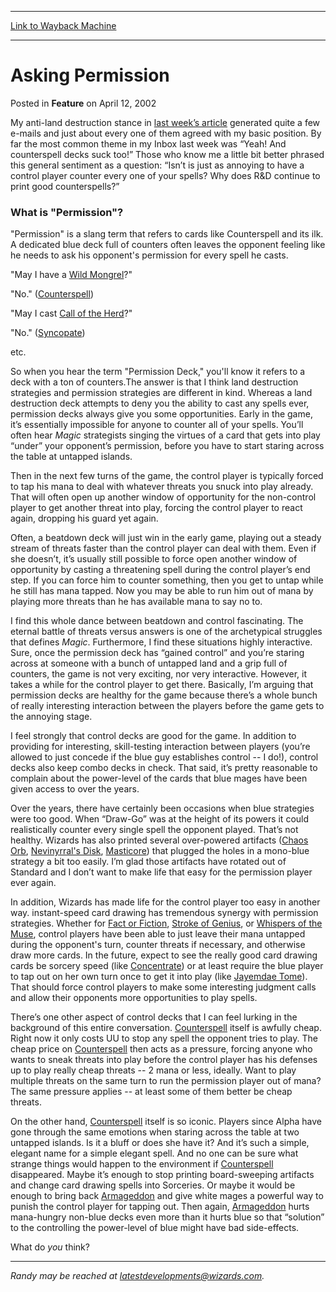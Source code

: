 
---
[Link to Wayback Machine](https://web.archive.org/web/20160216043928/http://magic.wizards.com/en/articles/archive/feature/asking-permission-2002-04-12)

[_metadata_:wayback_url]:- "http://magic.wizards.com/en/articles/archive/feature/asking-permission-2002-04-12"
[_metadata_:wayback_raw_url]:- "https://web.archive.org/web/20160216043928id_/http://magic.wizards.com/en/articles/archive/feature/asking-permission-2002-04-12"
[_metadata_:wayback_capture_timestamp]:- "2016-02-16 04:39:28+00:00"
[_metadata_:publish_date]:- "2002-04-12"
[_metadata_:description]:- "My anti-land destruction stance in last week’s article generated quite a few e-mails and just about every one of them agreed with my basic position. By far the most common theme in my Inbox last week was “Yeah! And counterspell decks suck too!” Those who know me a little bit better phrased this general sentiment as a question: “Isn’t is just as annoying to have a control player counter every one of your spells? Why does R&D continue to print good counterspells?”"
[_metadata_:generator]:- "Drupal 7 (http://drupal.org)"
---


Asking Permission
=================



 Posted in **Feature**
 on April 12, 2002 











My anti-land destruction stance in [last week’s article](http://archive.wizards.com/Magic/Magazine/Article.aspx?x=mtgcom/daily/rb14) generated quite a few e-mails and just about every one of them agreed with my basic position. By far the most common theme in my Inbox last week was “Yeah! And counterspell decks suck too!” Those who know me a little bit better phrased this general sentiment as a question: “Isn’t is just as annoying to have a control player counter every one of your spells? Why does R&D continue to print good counterspells?”


### What is "Permission"?


"Permission" is a slang term that refers to cards like Counterspell and its ilk. A dedicated blue deck full of counters often leaves the opponent feeling like he needs to ask his opponent's permission for every spell he casts.  
  

"May I have a [Wild Mongrel](http://gatherer.wizards.com/Pages/Card/Details.aspx?name=Wild+Mongrel)?"  

"No." ([Counterspell](http://gatherer.wizards.com/Pages/Card/Details.aspx?name=Counterspell))  

"May I cast [Call of the Herd](http://gatherer.wizards.com/Pages/Card/Details.aspx?name=Call+of+the+Herd)?"  

"No." ([Syncopate](http://gatherer.wizards.com/Pages/Card/Details.aspx?name=Syncopate))  

etc.  
  

So when you hear the term "Permission Deck," you'll know it refers to a deck with a ton of counters.The answer is that I think land destruction strategies and permission strategies are different in kind. Whereas a land destruction deck attempts to deny you the ability to cast any spells ever, permission decks always give you some opportunities. Early in the game, it’s essentially impossible for anyone to counter all of your spells. You’ll often hear *Magic* strategists singing the virtues of a card that gets into play “under” your opponent’s permission, before you have to start staring across the table at untapped islands.


Then in the next few turns of the game, the control player is typically forced to tap his mana to deal with whatever threats you snuck into play already. That will often open up another window of opportunity for the non-control player to get another threat into play, forcing the control player to react again, dropping his guard yet again.


Often, a beatdown deck will just win in the early game, playing out a steady stream of threats faster than the control player can deal with them. Even if she doesn’t, it’s usually still possible to force open another window of opportunity by casting a threatening spell during the control player’s end step. If you can force him to counter something, then you get to untap while he still has mana tapped. Now you may be able to run him out of mana by playing more threats than he has available mana to say no to.


I find this whole dance between beatdown and control fascinating. The eternal battle of threats versus answers is one of the archetypical struggles that defines *Magic*. Furthermore, I find these situations highly interactive. Sure, once the permission deck has “gained control” and you’re staring across at someone with a bunch of untapped land and a grip full of counters, the game is not very exciting, nor very interactive. However, it takes a while for the control player to get there. Basically, I’m arguing that permission decks are healthy for the game because there’s a whole bunch of really interesting interaction between the players before the game gets to the annoying stage.


I feel strongly that control decks are good for the game. In addition to providing for interesting, skill-testing interaction between players (you’re allowed to just concede if the blue guy establishes control -- I do!), control decks also keep combo decks in check. That said, it’s pretty reasonable to complain about the power-level of the cards that blue mages have been given access to over the years.


Over the years, there have certainly been occasions when blue strategies were too good. When “Draw-Go” was at the height of its powers it could realistically counter every single spell the opponent played. That’s not healthy. Wizards has also printed several over-powered artifacts ([Chaos Orb](http://gatherer.wizards.com/Pages/Card/Details.aspx?name=Chaos+Orb), [Nevinyrral's Disk](http://gatherer.wizards.com/Pages/Card/Details.aspx?name=Nevinyrral%27s+Disk), [Masticore](http://gatherer.wizards.com/Pages/Card/Details.aspx?name=Masticore)) that plugged the holes in a mono-blue strategy a bit too easily. I’m glad those artifacts have rotated out of Standard and I don’t want to make life that easy for the permission player ever again.


In addition, Wizards has made life for the control player too easy in another way. instant-speed card drawing has tremendous synergy with permission strategies. Whether for [Fact or Fiction](http://gatherer.wizards.com/Pages/Card/Details.aspx?name=Fact+or+Fiction), [Stroke of Genius](http://gatherer.wizards.com/Pages/Card/Details.aspx?name=Stroke+of+Genius), or [Whispers of the Muse](http://gatherer.wizards.com/Pages/Card/Details.aspx?name=Whispers+of+the+Muse), control players have been able to just leave their mana untapped during the opponent's turn, counter threats if necessary, and otherwise draw more cards. In the future, expect to see the really good card drawing cards be sorcery speed (like [Concentrate](http://gatherer.wizards.com/Pages/Card/Details.aspx?name=Concentrate)) or at least require the blue player to tap out on her own turn once to get it into play (like [Jayemdae Tome](http://gatherer.wizards.com/Pages/Card/Details.aspx?name=Jayemdae+Tome)). That should force control players to make some interesting judgment calls and allow their opponents more opportunities to play spells.


There’s one other aspect of control decks that I can feel lurking in the background of this entire conversation. [Counterspell](http://gatherer.wizards.com/Pages/Card/Details.aspx?name=Counterspell) itself is awfully cheap. Right now it only costs UU to stop any spell the opponent tries to play. The cheap price on [Counterspell](http://gatherer.wizards.com/Pages/Card/Details.aspx?name=Counterspell) then acts as a pressure, forcing anyone who wants to sneak threats into play before the control player has his defenses up to play really cheap threats -- 2 mana or less, ideally. Want to play multiple threats on the same turn to run the permission player out of mana? The same pressure applies -- at least some of them better be cheap threats.


On the other hand, [Counterspell](http://gatherer.wizards.com/Pages/Card/Details.aspx?name=Counterspell) itself is so iconic. Players since Alpha have gone through the same emotions when staring across the table at two untapped islands. Is it a bluff or does she have it? And it’s such a simple, elegant name for a simple elegant spell. And no one can be sure what strange things would happen to the environment if [Counterspell](http://gatherer.wizards.com/Pages/Card/Details.aspx?name=Counterspell) disappeared. Maybe it’s enough to stop printing board-sweeping artifacts and change card drawing spells into Sorceries. Or maybe it would be enough to bring back [Armageddon](http://gatherer.wizards.com/Pages/Card/Details.aspx?name=Armageddon) and give white mages a powerful way to punish the control player for tapping out. Then again, [Armageddon](http://gatherer.wizards.com/Pages/Card/Details.aspx?name=Armageddon) hurts mana-hungry non-blue decks even more than it hurts blue so that “solution” to the controlling the power-level of blue might have bad side-effects.


What do *you* think?




---

*Randy may be reached at latestdevelopments@wizards.com.*





